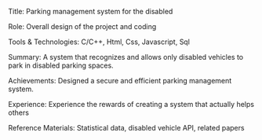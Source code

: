 Title: Parking management system for the disabled

Role: Overall design of the project and coding

Tools & Technologies: C/C++, Html, Css, Javascript, Sql

Summary: A system that recognizes and allows only disabled vehicles to park in disabled parking spaces.

Achievements: Designed a secure and efficient parking management system.

Experience: Experience the rewards of creating a system that actually helps others

Reference Materials: Statistical data, disabled vehicle API, related papers